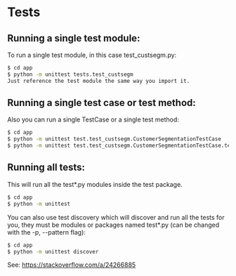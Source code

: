 # Tests

## Running a single test module:
To run a single test module, in this case test_custsegm.py:

```sh
$ cd app
$ python -m unittest tests.test_custsegm
Just reference the test module the same way you import it.
```

## Running a single test case or test method:
Also you can run a single TestCase or a single test method:

```sh
$ cd app
$ python -m unittest test.test_custsegm.CustomerSegmentationTestCase
$ python -m unittest test.test_custsegm.CustomerSegmentationTestCase.test_method
```

## Running all tests:
This will run all the test*.py modules inside the test package.

```sh
$ cd app
$ python -m unittest
```

You can also use test discovery which will discover and run all the tests for you, they must be modules or packages named test*.py (can be changed with the -p, --pattern flag):

```sh
$ cd app
$ python -m unittest discover
```

See: https://stackoverflow.com/a/24266885






